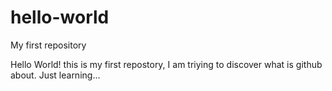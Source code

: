 # hello-world
My first repository

Hello World! this is my first repostory, I am triying to discover what is github about.
Just learning...
